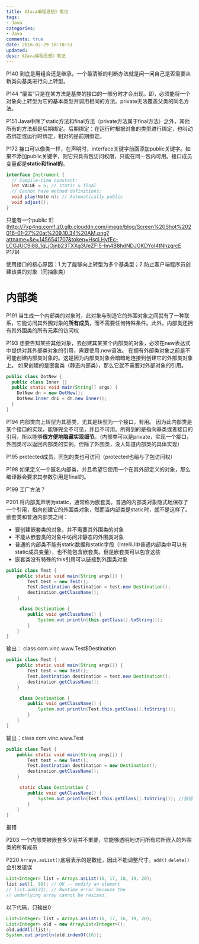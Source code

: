 ```yaml
---
title: 《Java编程思想》笔记
tags:
- Java
categories:
- Java
comments: true
date: 2016-02-29 18:10:51
updated:
desc: 《Java编程思想》笔记
---
```


P140 到底是用组合还是继承，一个最清晰的判断办法就是问一问自己是否需要从新类向基类进行向上转型。

P144 “覆盖”只是在某方法是基类的接口的一部分时才会出现。即，必须能将一个对象向上转型为它的基本类型并调用相同的方法。private无法覆盖父类的同名方法。

P151 Java中除了static方法和final方法（private方法属于final方法）之外，其他所有的方法都是后期绑定。后期绑定：在运行时根据对象的类型进行绑定，也叫动态绑定或运行时绑定，相对的是前期绑定。

P172 接口可以像类一样，在声明时，interface关键字前面添加public关键字。如果不添加public关键字，则它只具有包访问权限，只能在同一包内可用。接口成员变量都是**static和final的**。

```java
interface Instrument {
  // Compile-time constant:
  int VALUE = 5; // static & final
  // Cannot have method definitions:
  void play(Note n); // Automatically public
  void adjust();
}
```

只能有一个public
![](http://7xp4nq.com1.z0.glb.clouddn.com/image/blog/Screen%20Shot%202016-01-27%20at%209.10.34%20AM.png?attname=&e=1456541707&token=HscLHyfEc-LCGJUC9i88_1qLjOjnb23TXXg3UeZF:5-Im4B8hdNDJGKDYoI4tNhzgrcE
P179)

 使用接口的核心原因：1.为了能够向上转型为多个基类型；2.防止客户端程序员创建该类的对象（同抽象类）

# 内部类

P191 当生成一个内部类的对象时，此对象与制造它的外围对象之间就有了一种联系，它能访问其外围对象的**所有成员**，而不需要任何特殊条件。此外，内部类还拥有其外围类的所有元素的访问权

P193 想要告知某些其他对象，去创建其某某个内部类的对象，必须在new表达式中提供对其外部类对象的引用，需要使用.new语法。
在拥有外部类对象之前是不可能创建内部类对象的。这是因为内部类对象会暗暗地连接到创建它的外部类对象上。
如果创建的是嵌套类（静态内部类），那么它就不需要对外部对象的引用。

```java
public class DotNew {
  public class Inner {}
  public static void main(String[] args) {
    DotNew dn = new DotNew();
    DotNew.Inner dni = dn.new Inner();
  }
}
```
P194 内部类向上转型为其基类，尤其是转型为一个接口，有用。
因为此内部类是某个接口的实现，能够完全不可见，并且不可用。所得到的是指向基类或者接口的引用，所以能够**很方便地隐藏实现细节**。（内部类可以是private，实现一个接口，外围类可以返回内部类的实例，但除了外围类，没人知道内部类的具体实现）

P195 protected成员，同包的类也可访问（protected也给与了包访问权）

P198 如果定义一个匿名内部类，并且希望它使用一个在其外部定义的对象，那么编译器会要求其参数引用是final的。

P199 工厂方法？

P201 将内部类声明为static，通常称为嵌套类。普通的内部类对象隐式地保存了一个引用，指向创建它的外围类对象，然而当内部类是static时，就不是这样了。
嵌套类和普通内部类之间：

* 要创建嵌套类的对象，并不需要其外围类的对象
* 不能从嵌套类的对象中访问非静态的外围类对象
* 普通的内部类不能有static数据和static字段（IntelliJ中普通内部类中可以有static成员变量），也不能包含嵌套类。但是嵌套类可以包含这些
* 嵌套类没有特殊的this引用可以链接到外围类对象

```java
public class Test {
    public static void main(String args[]) {
        Test test = new Test();
        Test.Destination destination = test.new Destination();
        destination.getClassName();
    }

     class Destination {
        public void getClassName() {
            System.out.println(this.getClass().toString());
        }
    }
}
```
输出： class com.vinc\.www\.Test$Destination


```java
public class Test {
    public static void main(String args[]) {
        Test test = new Test();
        Test.Destination destination = test.new Destination();
        destination.getClassName();
    }

     class Destination {
        public void getClassName() {
            System.out.println(Test.this.getClass().toString());
        }
    }
}
```
输出：class com.vinc.www\.Test


```java
public class Test {
    public static void main(String args[]) {
        Test test = new Test();
        Test.Destination destination = new Destination();
        destination.getClassName();
    }

     static class Destination {
        public void getClassName() {
            System.out.println(Test.this.getClass().toString()); //报错
        }
    }
}
```
报错

P203 一个内部类被嵌套多少层并不重要，它能够透明地访问所有它所嵌入的外围类的所有成员


P220 `Arrays.asList()`底层表示的是数组，因此不能调整尺寸。`add()` `delete()`会引发错误

```java
List<Integer> list = Arrays.asList(16, 17, 18, 19, 20);
list.set(1, 99); // OK -- modify an element
// list.add(21); // Runtime error because the
// underlying array cannot be resized.
```

以下代码，只输出0

```java
List<Integer> list = Arrays.asList(16, 17, 16, 19, 20);
List<Integer> old = new ArrayList<Integer>();
old.addAll(list);
System.out.println(old.indexOf(16));
```


